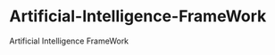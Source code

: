 Artificial-Intelligence-FrameWork
=================================

Artificial Intelligence FrameWork
